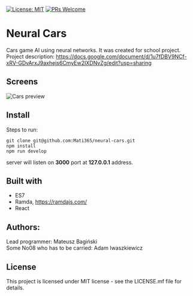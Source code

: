 [![License: MIT](https://img.shields.io/badge/License-MIT-yellow.svg)](https://opensource.org/licenses/MIT)
[![PRs Welcome](https://img.shields.io/badge/PRs-welcome-brightgreen.svg?style=flat-square)](http://makeapullrequest.com)

# Neural Cars
Cars game AI using neural networks. It was created for school project. <br />
Project description: https://docs.google.com/document/d/1u7fDBV9NCf-xRV-GDvArxJ9axhejs6CmyEw2IXDNvZg/edit?usp=sharing

## Screens
![Cars preview](/doc/cars-preview.gif)

## Install
Steps to run:
```
git clone git@github.com:Mati365/neural-cars.git
npm install
npm run develop
```

server will listen on __3000__ port at __127.0.0.1__ address.

## Built with
  - ES7
  - Ramda, https://ramdajs.com/
  - React

## Authors:
Lead programmer: Mateusz Bagiński<br />
Some No08 who has to be carried: Adam Iwaszkiewicz

## License
This project is licensed under MIT license - see the LICENSE.mf file for details.
